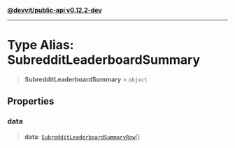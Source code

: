 [**@devvit/public-api v0.12.2-dev**](../../README.md)

---

# Type Alias: SubredditLeaderboardSummary

> **SubredditLeaderboardSummary** = `object`

## Properties

<a id="data"></a>

### data

> **data**: [`SubredditLeaderboardSummaryRow`](SubredditLeaderboardSummaryRow.md)[]
